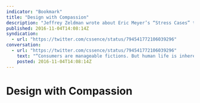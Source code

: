 ```yaml
---
indicator: "Bookmark"
title: "Design with Compassion"
description: "Jeffrey Zeldman wrote about Eric Meyer’s “Stress Cases” talk."
published: 2016-11-04T14:08:14Z
syndication:
  - url: "https://twitter.com/cssence/status/794541772106039296"
conversation:
  - url: "https://twitter.com/cssence/status/794541772106039296"
    text: "“Consumers are manageable fictions. But human life is inherently messy.” [zeldman.com/2016/11/04/identify-stress-cases-design-compassion-eric-meyer](https://www.zeldman.com/2016/11/04/identify-stress-cases-design-compassion-eric-meyer/) by [@zeldman](https://twitter.com/zeldman) #MustRead"
    posted: 2016-11-04T14:08:14Z
---
```


# Design with Compassion
